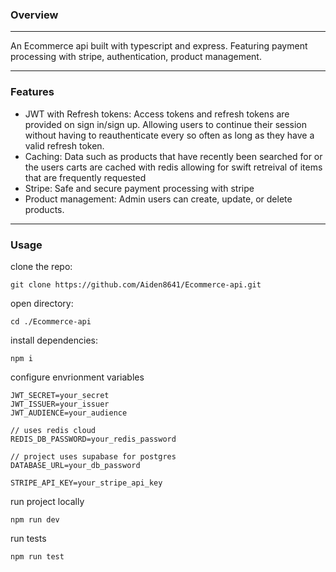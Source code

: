 ### Overview
---
An Ecommerce api built with typescript and express. Featuring payment processing with stripe, authentication, product management.

---
### Features
- JWT with Refresh tokens: Access tokens and refresh tokens are provided on sign in/sign up. Allowing users to continue their session without having to reauthenticate every so often as long as they have a valid refresh token.
- Caching: Data such as products that have recently been searched for or the users carts are cached with redis allowing for swift retreival of items that are frequently requested
- Stripe: Safe and secure payment processing with stripe
- Product management: Admin users can create, update, or delete products.

---
### Usage 

clone the repo:
```
git clone https://github.com/Aiden8641/Ecommerce-api.git
```

open directory: 
```
cd ./Ecommerce-api
```

install dependencies: 
```
npm i 
```

configure envrionment variables
```
JWT_SECRET=your_secret
JWT_ISSUER=your_issuer
JWT_AUDIENCE=your_audience

// uses redis cloud
REDIS_DB_PASSWORD=your_redis_password

// project uses supabase for postgres
DATABASE_URL=your_db_password

STRIPE_API_KEY=your_stripe_api_key
```

run project locally
```
npm run dev
```

run tests
```
npm run test
```

